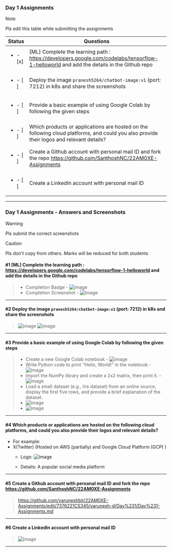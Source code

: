 ### Day 1 Assignments

> [!NOTE]
> Pls edit this table while submitting the assignments

| Status         | Questions     | 
|----------------|---------------|
| <ul><li>- [x] </li></ul> | [ML] Complete the learning path : https://developers.google.com/codelabs/tensorflow-1-helloworld and add the details in the Github repo |
| <ul><li>- [ ] </li></ul> | Deploy the image `pranesh5264/chatbot-image:v1` (port: 7212) in k8s and share the screenshots |
| <ul><li>- [ ] </li></ul> | Provide a basic example of using Google Colab by following the given steps  |
| <ul><li>- [ ] </li></ul> | Which products or applications are hosted on the following cloud platforms, and could you also provide their logos and relevant details?  |
| <ul><li>- [ ] </li></ul> | Create a Github account with personal mail ID and fork the repo https://github.com/SanthoshNC/22AM0XE-Assignments  |
| <ul><li>- [ ] </li></ul> | Create a LinkedIn account with personal mail ID  |


***

### Day 1 Assignments - Answers and Screenshots

> [!WARNING]
> Pls submit the correct screenshots

> [!CAUTION]
> Pls don't copy from others. Marks will be reduced for both students

#### #1 [ML] Complete the learning path : https://developers.google.com/codelabs/tensorflow-1-helloworld and add the details in the Github repo
> - Completion Badge - ![image](https://github.com/user-attachments/assets/f400c6c0-b350-4d56-bbea-e899226f3036)
> - Completion Screenshot - ![image](https://github.com/user-attachments/assets/874f1c3a-24ee-4c52-8d8d-b91ad94dd3be)


***

#### #2 Deploy the image `pranesh5264/chatbot-image:v1` (port: 7212) in k8s and share the screenshots
>![image](https://github.com/user-attachments/assets/72a8f8aa-4008-432f-9e7a-2d3706e19d8a)
>![image](https://github.com/user-attachments/assets/d50ff0f1-a2fa-4983-82bf-ab7cbd5403c0)


***

#### #3 Provide a basic example of using Google Colab by following the given steps
> - Create a new Google Colab notebook - ![image](https://github.com/user-attachments/assets/7bdf6370-904e-421d-b8eb-86cef904d9c0)
> - Write Python code to print "Hello, World!" in the notebook - ![image](https://github.com/user-attachments/assets/e0dd815e-275a-4671-b9b9-a82f2a9c5c17) 
> - Import the NumPy library and create a 2x2 matrix, then print it. - ![image](https://github.com/user-attachments/assets/fac01a8f-e899-4aae-8179-3ed40a7d5b9d)
> - Load a small dataset (e.g., Iris dataset) from an online source, display the first five rows, and provide a brief explanation of the dataset.
> - ![image](https://github.com/user-attachments/assets/0aaae495-40a1-4b9e-ad28-ad35c193c904)
> - ![image](https://github.com/user-attachments/assets/c1b7578a-770e-4afa-bde2-6244c18ffae5)



***

#### #4 Which products or applications are hosted on the following cloud platforms, and could you also provide their logos and relevant details? 
- For example:
- X(Twitter) (Hosted on AWS (partially) and Google Cloud Platform (GCP) )
  - Logo: ![image](https://github.com/user-attachments/assets/3af175c1-4210-4019-bf6c-7242ad80fa7e)

  - Details: A popular social media platform

***

#### #5 Create a Github account with personal mail ID and fork the repo https://github.com/SanthoshNC/22AM0XE-Assignments
> https://github.com/varuneshbit/22AM0XE-Assignments/edit/7376221CS345/varunesh-d/Day%231/Day%231-Assignments.md

***

#### #6 Create a LinkedIn account with personal mail ID
> ![image](https://github.com/user-attachments/assets/011d9d38-1463-45b1-939f-bb22c9d053cf)


***
